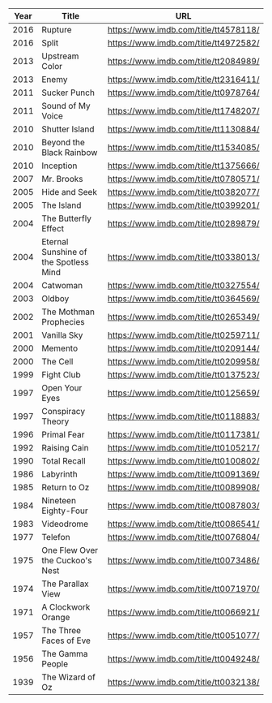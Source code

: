 | Year | Title                                 | URL                                   |
| ---- | ------------------------------------- | ------------------------------------- |
| 2016 | Rupture                               | https://www.imdb.com/title/tt4578118/ |
| 2016 | Split                                 | https://www.imdb.com/title/tt4972582/ |
| 2013 | Upstream Color                        | https://www.imdb.com/title/tt2084989/ |
| 2013 | Enemy                                 | https://www.imdb.com/title/tt2316411/ |
| 2011 | Sucker Punch                          | https://www.imdb.com/title/tt0978764/ |
| 2011 | Sound of My Voice                     | https://www.imdb.com/title/tt1748207/ |
| 2010 | Shutter Island                        | https://www.imdb.com/title/tt1130884/ |
| 2010 | Beyond the Black Rainbow              | https://www.imdb.com/title/tt1534085/ |
| 2010 | Inception                             | https://www.imdb.com/title/tt1375666/ |
| 2007 | Mr. Brooks                            | https://www.imdb.com/title/tt0780571/ |
| 2005 | Hide and Seek                         | https://www.imdb.com/title/tt0382077/ |
| 2005 | The Island                            | https://www.imdb.com/title/tt0399201/ |
| 2004 | The Butterfly Effect                  | https://www.imdb.com/title/tt0289879/ |
| 2004 | Eternal Sunshine of the Spotless Mind | https://www.imdb.com/title/tt0338013/ |
| 2004 | Catwoman                              | https://www.imdb.com/title/tt0327554/ |
| 2003 | Oldboy                                | https://www.imdb.com/title/tt0364569/ |
| 2002 | The Mothman Prophecies                | https://www.imdb.com/title/tt0265349/ |
| 2001 | Vanilla Sky                           | https://www.imdb.com/title/tt0259711/ |
| 2000 | Memento                               | https://www.imdb.com/title/tt0209144/ |
| 2000 | The Cell                              | https://www.imdb.com/title/tt0209958/ |
| 1999 | Fight Club                            | https://www.imdb.com/title/tt0137523/ |
| 1997 | Open Your Eyes                        | https://www.imdb.com/title/tt0125659/ |
| 1997 | Conspiracy Theory                     | https://www.imdb.com/title/tt0118883/ |
| 1996 | Primal Fear                           | https://www.imdb.com/title/tt0117381/ |
| 1992 | Raising Cain                          | https://www.imdb.com/title/tt0105217/ |
| 1990 | Total Recall                          | https://www.imdb.com/title/tt0100802/ |
| 1986 | Labyrinth                             | https://www.imdb.com/title/tt0091369/ |
| 1985 | Return to Oz                          | https://www.imdb.com/title/tt0089908/ |
| 1984 | Nineteen Eighty-Four                  | https://www.imdb.com/title/tt0087803/ |
| 1983 | Videodrome                            | https://www.imdb.com/title/tt0086541/ |
| 1977 | Telefon                               | https://www.imdb.com/title/tt0076804/ |
| 1975 | One Flew Over the Cuckoo's Nest       | https://www.imdb.com/title/tt0073486/ |
| 1974 | The Parallax View                     | https://www.imdb.com/title/tt0071970/ |
| 1971 | A Clockwork Orange                    | https://www.imdb.com/title/tt0066921/ |
| 1957 | The Three Faces of Eve                | https://www.imdb.com/title/tt0051077/ |
| 1956 | The Gamma People                      | https://www.imdb.com/title/tt0049248/ |
| 1939 | The Wizard of Oz                      | https://www.imdb.com/title/tt0032138/ |
